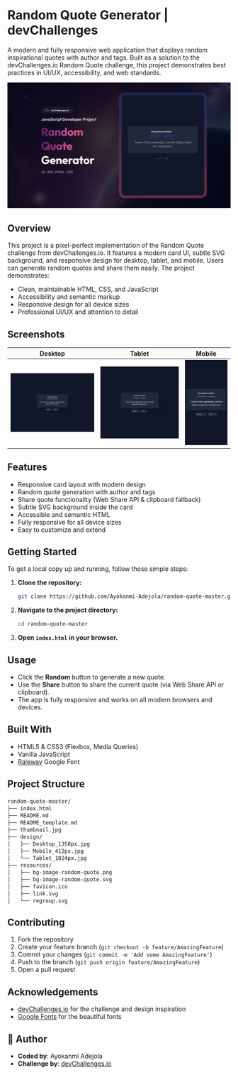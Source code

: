 

# Random Quote Generator | devChallenges

A modern and fully responsive web application that displays random inspirational quotes with author and tags. Built as a solution to the devChallenges.io Random Quote challenge, this project demonstrates best practices in UI/UX, accessibility, and web standards.

![Project Screenshot](./thumbnail.jpg)




## Overview
This project is a pixel-perfect implementation of the Random Quote challenge from devChallenges.io. It features a modern card UI, subtle SVG background, and responsive design for desktop, tablet, and mobile. Users can generate random quotes and share them easily. The project demonstrates:

- Clean, maintainable HTML, CSS, and JavaScript
- Accessibility and semantic markup
- Responsive design for all device sizes
- Professional UI/UX and attention to detail

## Screenshots

| Desktop | Tablet | Mobile |
| ------- | ------ | ------ |
| ![Desktop](./design/Desktop_1350px.jpg) | ![Tablet](./design/Tablet_1024px.jpg) | ![Mobile](./design/Mobile_412px.jpg) |

## Features
- Responsive card layout with modern design
- Random quote generation with author and tags
- Share quote functionality (Web Share API & clipboard fallback)
- Subtle SVG background inside the card
- Accessible and semantic HTML
- Fully responsive for all device sizes
- Easy to customize and extend



## Getting Started

To get a local copy up and running, follow these simple steps:

1. **Clone the repository:**
   ```sh
   git clone https://github.com/Ayokanmi-Adejola/random-quote-master.git
   ```
2. **Navigate to the project directory:**
   ```sh
   cd random-quote-master
   ```
3. **Open `index.html` in your browser.**

## Usage

- Click the **Random** button to generate a new quote.
- Use the **Share** button to share the current quote (via Web Share API or clipboard).
- The app is fully responsive and works on all modern browsers and devices.

## Built With
- HTML5 & CSS3 (Flexbox, Media Queries)
- Vanilla JavaScript
- [Raleway](https://fonts.google.com/specimen/Raleway) Google Font

## Project Structure
```
random-quote-master/
├── index.html
├── README.md
├── README_template.md
├── thumbnail.jpg
├── design/
│   ├── Desktop_1350px.jpg
│   ├── Mobile_412px.jpg
│   └── Tablet_1024px.jpg
├── resources/
│   ├── bg-image-random-quote.png
│   ├── bg-image-random-quote.svg
│   ├── favicon.ico
│   ├── link.svg
│   └── regroup.svg
```

## Contributing


1. Fork the repository
2. Create your feature branch (`git checkout -b feature/AmazingFeature`)
3. Commit your changes (`git commit -m 'Add some AmazingFeature'`)
4. Push to the branch (`git push origin feature/AmazingFeature`)
5. Open a pull request



## Acknowledgements
- [devChallenges.io](https://devchallenges.io/) for the challenge and design inspiration
- [Google Fonts](https://fonts.google.com/) for the beautiful fonts

## 👤 Author


- **Coded by**: Ayokanmi Adejola
- **Challenge by**: [devChallenges.io](https://devchallenges.io/)

